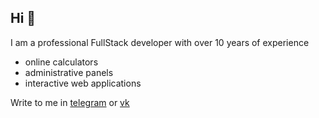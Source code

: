 ## Hi 👋

I am a professional FullStack developer with over 10 years of experience
- online calculators
- administrative panels
- interactive web applications 


Write to me in [telegram](https://t.me/rysev_a) or [vk](https://vk.com/alexeirysev)
